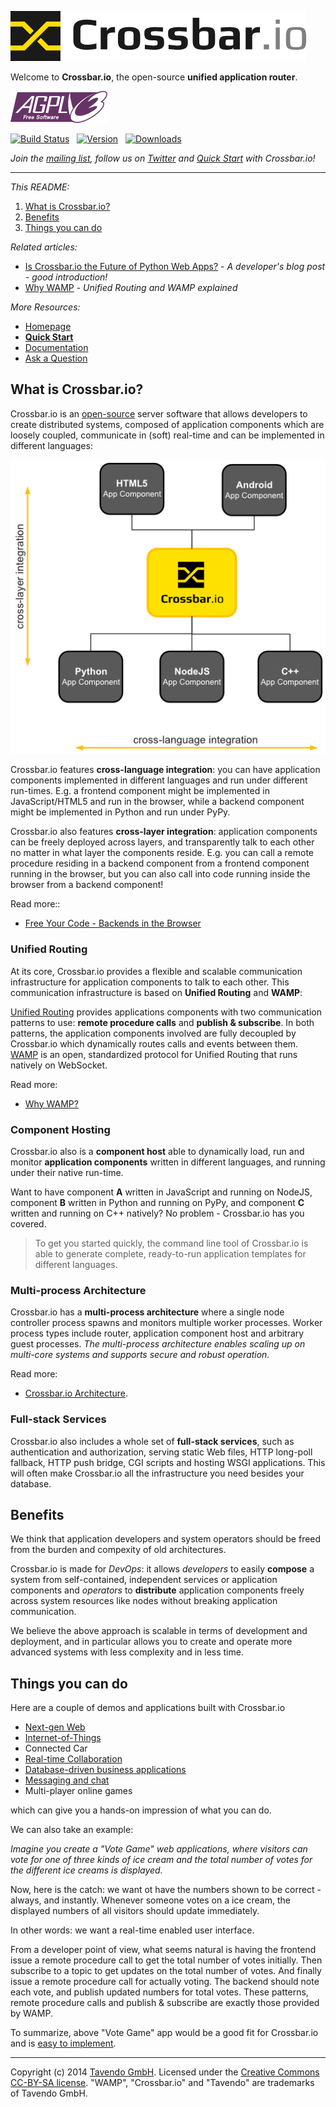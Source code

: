 [![Crossbar.io Logo](legal/crossbar_icon_and_text_vectorized.png)](http://crossbar.io/)

Welcome to **Crossbar.io**, the open-source **unified application router**.

[![AGPL 3.0 Logo](legal/agplv3-155x51.png)](http://www.gnu.org/licenses/agpl-3.0.en.html)

[![Build Status](https://travis-ci.org/crossbario/crossbar.png?branch=master)](https://travis-ci.org/crossbario/crossbar)
&nbsp; [![Version](https://pypip.in/v/crossbar/badge.png)](https://pypi.python.org/pypi/crossbar)
&nbsp; [![Downloads](https://pypip.in/d/crossbar/badge.png)](https://pypi.python.org/pypi/crossbar)

*Join the [mailing list](http://groups.google.com/group/autobahnws), follow us on [Twitter](https://twitter.com/crossbario) and [Quick Start](https://github.com/crossbario/crossbar/wiki/Quick-Start) with Crossbar.io!*

___________

*This README:*

1. [What is Crossbar.io?](#what-is-crossbario)
2. [Benefits](#benefits)
3. [Things you can do](#things-you-can-do)


*Related articles:*

* [Is Crossbar.io the Future of Python Web Apps?](http://tavendo.com/blog/post/is-crossbar-the-future-of-python-web-apps/) - *A developer's blog post - good introduction!*
* [Why WAMP](http://wamp.ws/why/) - *Unified Routing and WAMP explained*

*More Resources:*

* [Homepage](http://crossbar.io)
* **[Quick Start](https://github.com/crossbario/crossbar/wiki/Quick-Start)**
* [Documentation](https://github.com/crossbario/crossbar/wiki)
* [Ask a Question](http://stackoverflow.com/questions/ask?tags=crossbar,wamp)


## What is Crossbar.io?

Crossbar.io is an [open-source](https://github.com/crossbario/crossbar/blob/master/crossbar/LICENSE) server software that allows developers to create distributed systems, composed of application components which are loosely coupled, communicate in (soft) real-time and can be implemented in different languages:

![Crossbar.io clients overview - languages/environments: javascript/browser, javascript/node.js, Python, C++, under development: Java/Android, PL/SQL - PostgreSQL](docs/figures/gen/crossbar_integration.png)

Crossbar.io features **cross-language integration**: you can have application components implemented in different languages and run under different run-times. E.g. a frontend component might be implemented in JavaScript/HTML5 and run in the browser, while a backend component might be implemented in Python and run under PyPy.

Crossbar.io also features **cross-layer integration**: application components can be freely deployed across layers, and transparently talk to each other no matter in what layer the components reside. E.g. you can call a remote procedure residing in a backend component from a frontend component running in the browser, but you can also call into code running inside the browser from a backend component!

Read more::

 * [Free Your Code - Backends in the Browser](http://tavendo.com/blog/post/free-your-code-backends-in-the-browser/)


### Unified Routing

At its core, Crossbar.io provides a flexible and scalable communication infrastructure for application components to talk to each other. This communication infrastructure is based on **Unified Routing** and **WAMP**:

[Unified Routing](http://wamp.ws/why/#unified_routing) provides applications components with two communication patterns to use: **remote procedure calls** and **publish & subscribe**. In both patterns, the application components involved are fully decoupled by Crossbar.io which dynamically routes calls and events between them. [WAMP](http://wamp.ws) is an open, standardized protocol for Unified Routing that runs natively on WebSocket.

Read more:

 * [Why WAMP?](http://wamp.ws/why/)


### Component Hosting

Crossbar.io also is a **component host** able to dynamically load, run and monitor **application components** written in different languages, and running under their native run-time.

Want to have component **A** written in JavaScript and running on NodeJS, component **B** written in Python and running on PyPy, and component **C** written and running on C++ natively? No problem - Crossbar.io has you covered.

>To get you started quickly, the command line tool of Crossbar.io is able to generate complete, ready-to-run application templates for different languages.


### Multi-process Architecture

Crossbar.io has a **multi-process architecture** where a single node controller process spawns and monitors multiple worker processes. Worker process types include router, application component host and arbitrary guest processes. *The multi-process architecture enables scaling up on multi-core systems and supports secure and robust operation.*

Read more:

* [Crossbar.io Architecture](https://github.com/crossbario/crossbar/wiki/Architecture).


### Full-stack Services

Crossbar.io also includes a whole set of **full-stack services**, such as authentication and authorization, serving static Web files, HTTP long-poll fallback, HTTP push bridge, CGI scripts and hosting WSGI applications. This will often make Crossbar.io all the infrastructure you need besides your database.


## Benefits

We think that application developers and system operators should be freed from the burden and compexity of old architectures.

Crossbar.io is made for *DevOps*: it allows *developers* to easily **compose** a system from self-contained, independent services or application components and *operators* to **distribute** application components freely across system resources like nodes without breaking application communication.

We believe the above approach is scalable in terms of development and deployment, and in particular allows you to create and operate more advanced systems with less complexity and in less time.


## Things you can do

Here are a couple of demos and applications built with Crossbar.io

* [Next-gen Web](https://demo.crossbar.io/)
* [Internet-of-Things](http://tavendo.com/blog/post/arduino-yun-with-autobahn/)
* Connected Car
* [Real-time Collaboration](http://showroomdummy.com/)
* [Database-driven business applications](http://www.record-evolution.com/)
* [Messaging and chat](https://demo.crossbar.io/clandeck/)
* Multi-player online games

which can give you a hands-on impression of what you can do.

We can also take an example:

*Imagine you create a "Vote Game" web applications, where visitors can vote for one of three kinds of ice cream and the total number of votes for the different ice creams is displayed.*

Now, here is the catch: we want ot have the numbers shown to be correct - always, and instantly. Whenever someone votes on a ice cream, the displayed numbers of all visitors should update immediately.

In other words: we want a real-time enabled user interface.

From a developer point of view, what seems natural is having the frontend issue a remote procedure call to get the total number of votes initially. Then subscribe to a topic to get updates on the total number of votes. And finally issue a remote procedure call for actually voting. The backend should note each vote, and publish updated numbers for total votes. These patterns, remote procedure calls and publish & subscribe are exactly those provided by WAMP.

To summarize, above "Vote Game" app would be a good fit for Crossbar.io and is [easy to implement](https://github.com/tavendo/AutobahnPython/tree/master/examples/twisted/wamp/wamplet/votegame). 


----------


Copyright (c) 2014 [Tavendo GmbH](http://www.tavendo.com). Licensed under the [Creative Commons CC-BY-SA license](http://creativecommons.org/licenses/by-sa/3.0/). "WAMP", "Crossbar.io" and "Tavendo" are trademarks of Tavendo GmbH.
